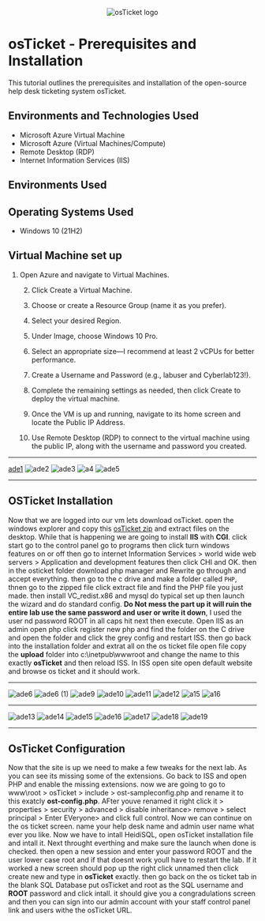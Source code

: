 
<p align="center">
<img src="https://i.imgur.com/Clzj7Xs.png" alt="osTicket logo"/>
</p>

<h1>osTicket - Prerequisites and Installation</h1>
This tutorial outlines the prerequisites and installation of the open-source help desk ticketing system osTicket.<br />

<h2>Environments and Technologies Used</h2>

- Microsoft Azure Virtual Machine
- Microsoft Azure (Virtual Machines/Compute)
- Remote Desktop (RDP)
- Internet Information Services (IIS)

<h2>Environments Used </h2>
<h2>Operating Systems Used </h2>

- Windows 10</b> (21H2)

<h2> Virtual Machine set up </h2>

1.	Open Azure and navigate to Virtual Machines.

	2.	Click Create a Virtual Machine.

	3.	Choose or create a Resource Group (name it as you prefer).

	4.	Select your desired Region.

	5.	Under Image, choose Windows 10 Pro.

	6.	Select an appropriate size—I recommend at least 2 vCPUs for better performance.

	7.	Create a Username and Password (e.g., labuser and Cyberlab123!).

	8.	Complete the remaining settings as needed, then click Create to deploy the virtual machine.

	9.	Once the VM is up and running, navigate to its home screen and locate the Public IP Address.

	10.	Use Remote Desktop (RDP) to connect to the virtual machine using the public IP, along with the username and password you created.

---

 
[ade1](https://github.com/user-attachments/assets/d4fb92ed-bfff-4a5d-8360-129bbbc8e1d6)
![ade2](https://github.com/user-attachments/assets/4cf99ac6-b259-4c49-95f7-71f864e9f6e8)
![ade3](https://github.com/user-attachments/assets/094eb878-0b0f-474c-9902-4293cb6de831)
![a4](https://github.com/user-attachments/assets/693dddb3-c309-45e4-b363-98ff9a773473)
![ade5](https://github.com/user-attachments/assets/7e0a10f7-3440-4834-ab3c-5043f76a0e0a)

---

<h2> OSTicket Installation </h2>

Now that we are logged into our vm lets download osTicket. open the windows explorer and copy this [osTicket zip](https://drive.google.com/uc?export=download&id=1b3RBkXTLNGXbibeMuAynkfzdBC1NnqaD) and extract files on the desktop. While that is happening we are going to install **IIS** with **CGI**. click start go to the control panel go to programs then click turn windows features on or off then go to  internet Information Services > world wide web servers > Application and development features then click CHI and OK. then in the osticket folder download php manager and Rewrite go through and accept everything. then go to the c drive and make a folder called `PHP`, thnen go to the zipped file click extract file and find the PHP file you just made. then install VC_redist.x86 and mysql do typical set up then launch the wizard and do standard config. **Do Not mess the part up it will ruin the entire lab use the same password and user or write it down**, I used the user nd password ROOT in all caps hit next then execute. Open IIS as an admin open php click register new php and find the folder on the C drive and open the folder and click the grey config and restart ISS. then go back into the installation folder and extrat all on the os ticket file open file copy the **upload** folder into c:\inetpub\wwwroot and change the name to this exactly **osTicket** and then reload ISS. In ISS open site open default website and browse os ticket and it should work.

---
![ade6](https://github.com/user-attachments/assets/26d615d1-f899-4432-bafa-0bd76f8f80f9)
![ade6 (1)](https://github.com/user-attachments/assets/de7f3a89-dd50-4527-b187-e0b8c4bc872a)
![ade9](https://github.com/user-attachments/assets/8c73396f-63af-4535-9a69-0c8b041ae979)
![ade10](https://github.com/user-attachments/assets/2c7da748-63d7-49ea-8882-5c7a4eeae58c)
![ade11](https://github.com/user-attachments/assets/6d4ee13f-838e-4a11-bef3-9d1a9c19bfe3)
![ade12](https://github.com/user-attachments/assets/ed13d3c1-cee8-494b-95b2-36945b7ef696)
![a15](https://github.com/user-attachments/assets/9609f915-8e98-4b72-97f0-61c6fba8e239)
![a16](https://github.com/user-attachments/assets/8ab6b478-9a95-4c34-bb4a-7db6d3b2c854)



---
![ade13](https://github.com/user-attachments/assets/324e4773-3f9a-4128-bdca-f91a2ad8b29e)
![ade14](https://github.com/user-attachments/assets/9acf49ef-33d3-443f-a5eb-ca3281de93e6)
![ade15](https://github.com/user-attachments/assets/06ad3091-f990-42d4-9d33-2b72a2811321)
![ade16](https://github.com/user-attachments/assets/2a23b13b-b6a8-4392-91d6-5cacddb3937e)
![ade17](https://github.com/user-attachments/assets/8679b806-a1e0-4c9c-8d73-37b7329f8836)
![ade18](https://github.com/user-attachments/assets/4ee9906a-88cd-416d-9c59-ae99587ab691)
![ade19](https://github.com/user-attachments/assets/49b376de-8ee2-4c60-9a86-196e72d18268)





---

<h2>OsTicket Configuration</h2>

Now that the site is up we need to make a few tweaks for the next lab. As you can see its missing some of the extensions. Go back to ISS and open PHP and enable the missing extensions. now we are going to go to www\root > osTicket > include > ost-sampleconfig.php and rename it to this exatcly **ost-config.php**. AFter youve renamed it right click it > properties > security > advanced > disable inheritance> remove > select principal > Enter EVeryone> and click full control. Now we can continue on the os ticket screen. name your help desk name and admin user name what ever you like. Now we have to intall HeidiSQL, open osTicket installation file and intall it. Next throught everthing and make sure the launch when done is checked. then open a new session and enter your password ROOT and the user lower case root and if that doesnt work youll have to restart the lab. If it worked a new screen should pop up the right click unnamed  then click create new and type in **osTicket** exactly. then go back on the os ticket tab  in the blank SQL Database put osTicket and root  as the SQL username and **ROOT** password  and click intall. it should give you a congradulations screen and then you can sign into our admin account with your staff control panel link and users withe the osTicket URL.
















